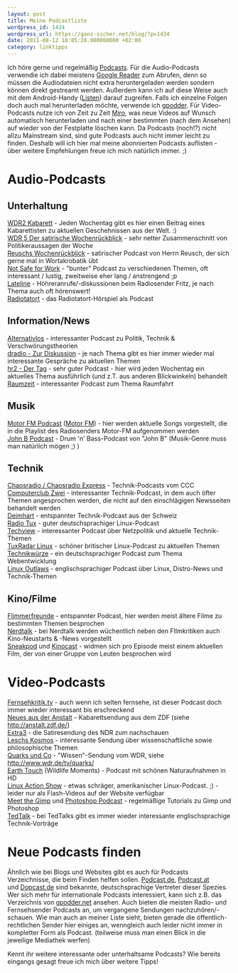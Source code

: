 ```yaml
---
layout: post
title: Meine Podcastliste
wordpress_id: 1434
wordpress_url: https://ganz-sicher.net/blog/?p=1434
date: 2011-08-12 18:05:28.000000000 +02:00
category: linktipps
---
```

Ich höre gerne und regelmäßig <a href="http://de.wikipedia.org/wiki/Podcasting">Podcasts</a>. Für die Audio-Podcasts verwendie ich dabei meistens <a href="http://www.google.de/reader">Google Reader</a> zum Abrufen, denn so müssen die Audiodateien nicht extra heruntergeladen werden sondern können direkt gestreamt werden. Außerdem kann ich auf diese Weise auch mit dem Android-Handy (<a href="https://market.android.com/details?id=com.google.android.apps.listen">Listen</a>) darauf zugreifen. Falls ich einzelne Folgen doch auch mal herunterladen möchte, verwende ich <a href="http://gpodder.org/">gpodder</a>. Für Video-Podcasts nutze ich von Zeit zu Zeit <a href="http://www.getmiro.com/">Miro</a>, was neue Videos auf Wunsch automatisch herunterladen und nach einer bestimmten (nach dem Ansehen) auf wieder von der Festplatte löschen kann. Da Podcasts (noch!?) nicht allzu Mainstream sind, sind gute Podcasts auch nicht immer leicht zu finden. Deshalb will ich hier mal meine abonnierten Podcasts auflisten - über weitere Empfehlungen freue ich mich natürlich immer. ;)
<!--more-->

Audio-Podcasts
==============

Unterhaltung
-------------
[WDR2 Kabarett][1] - Jeden Wochentag gibt es hier einen Beitrag eines Kabarettisten zu aktuellen Geschehnissen aus der Welt. :)  
[WDR 5 Der satirische Wochenrückblick][2] - sehr netter Zusammenschnitt von Politikeraussagen der Woche  
[Reuschs Wochenrückblick][3] - satirischer Podcast von Herrn Reusch, der sich gerne mal in Wortakrobatik übt  
[Not Safe for Work][4] -  "bunter" Podcast zu verschiedenen Themen, oft interessant / lustig, zweitweise eher lang / anstrengend ;p  
[Lateline][5] - Höhreranrufe/-diskussionen beim Radiosender Fritz, je nach Thema auch oft hörenswert!  
[Radiotatort][6] - das Radiotatort-Hörspiel als Podcast

 [1]: http://www.wdr2.de/unterhaltung/kabarett/
 [2]: http://www.wdr5.de/nachhoeren/satirischer-wochenrueckblick.html
 [3]: http://www.swr3.de/rss/reuschs-rigoroser-wochenrueckblick/-/id=477150/did=447040/l68l8v/index.xml
 [4]: http://tim.geekheim.de/not-safe-for-work/
 [5]: http://blogs.hr-online.de/lateline/
 [6]: http://radiotatort.ard.de/

Information/News
-------------------
[Alternativlos][11] - interessanter Podcast zu Politik, Technik & Verschwörungstheorien  
[dradio - Zur Diskussion][12] - je nach Thema gibt es hier immer wieder mal interessante Gespräche zu aktuellen Themen  
[hr2 - Der Tag][13] - sehr guter Podcast - hier wird jeden Wochentag ein aktuelles Thema ausführlich (und z.T. aus anderen Blickwinkeln) behandelt  
[Raumzeit][14] - interessanter Podcast zum Thema Raumfahrt

 [11]: http://alternativlos.org/
 [12]: http://www.dradio.de/podcast/
 [13]: http://www.hr-online.de/website/radio/hr2/index.jsp?rubrik=22844
 [14]: http://www.raumzeit-podcast.de/

Musik
------
[Motor FM Podcast][21] ([Motor FM][22]) - hier werden aktuelle Songs vorgestellt, die in die Playlist des Radiosenders Motor-FM aufgenommen werden  
[John B Podcast][23] - Drum 'n' Bass-Podcast von "John B" (Musik-Genre muss man natürlich mögen ;) )

 [21]: http://www.motor.de/podcast/2/motor_fm_podcast.xml
 [22]: http://www.motor.de/motorfm
 [23]: http://www.johnbpodcast.com/

Technik
--------
[Chaosradio / Chaosradio Express][31] - Technik-Podcasts vom CCC  
[ Computerclub Zwei][32] - interessanter Technik-Podcast, in dem auch öfter Themen angesprochen werden, die nicht auf den einschlägigen Newsseiten behandelt werden  
[Deimhart][33] - entspannter Technik-Podcast aus der Schweiz  
[ Radio Tux][34] - guter deutschsprachiger Linux-Podcast  
[Techview][35] - interessanter Podcast über Netzpolitik und aktuelle Technik-Themen  
[TuxRadar Linux][36] - schöner britischer Linux-Podcast zu aktuellen Themen  
[Technikwürze][37] - ein deutschsprachiger Podcast zum Thema Webentwicklung  
[Linux Outlaws][38] -  englischsprachiger Podcast über Linux, Distro-News und Technik-Themen

 [31]: http://chaosradio.ccc.de/
 [32]: http://www.cczwei.de/
 [33]: http://deimhart.net/
 [34]: http://blog.radiotux.de/
 [35]: http://techviewpodcast.wordpress.com/
 [36]: http://www.tuxradar.com/
 [37]: http://technikwuerze.de/
 [38]: http://sixgun.org/linuxoutlaws/

Kino/Filme
-----------
[Flimmerfreunde][41] - entspannter Podcast, hier werden meist ältere Filme zu bestimmten Themen besprochen  
[Nerdtalk][42] - bei Nerdtalk werden wüchentlich neben den FIlmkritiken auch Kino-Neustarts & -News vorgestellt  
[Sneakpod][43] und  [Kinocast][44] - widmen sich pro Episode meist einem aktuellen Film, der von einer Gruppe von Leuten besprochen wird

 [41]: http://www.flimmerfreunde.de/
 [42]: http://www.nerdtalk.de/
 [43]: http://www.sneakpod.de/
 [44]: http://www.kinocast.net/
 
Video-Podcasts
===============
[Fernsehkritik.tv][51] - auch wenn ich selten fernsehe, ist dieser Podcast doch immer wieder interessant bis erschreckend  
[Neues aus der Anstalt][52] -  Kabarettsendung aus dem ZDF (siehe <http://anstalt.zdf.de/>)  
[Extra3][53] - die Satiresendung des NDR zum nachschauen  
[Leschs Kosmos][54] - interessante Sendung über wissenschaftliche sowie philosophische Themen  
[Quarks und Co][55] -  "Wissen"-Sendung vom WDR, siehe [http://www.wdr.de/tv/quarks/ ][56]  
[Earth Touch][57] (Wildlife Moments) - Podcast mit schönen Naturaufnahmen in HD  
[Linux Action Show][58] -  etwas schräger, amerikanischer Linux-Podcast. ;) - leider nur als Flash-Videos auf der Website verfügbar  
[Meet the Gimp][59] und [Photoshop Podcast][60] - regelmäßige Tutorials zu Gimp und Photoshop  
[TedTalk][61] -  bei TedTalks gibt es immer wieder interessante englischsprachige Technik-Vorträge

 [51]: http://fernsehkritik.tv/
 [52]: http://www.zdf.de/ZDFmediathek/podcast/222630?view=podcast
 [53]: http://www.ndr.de/fernsehen/sendungen/extra_3/podcast/index.html
 [54]: http://www.zdf.de/ZDFde/inhalt/20/0,1872,5248820,00.html
 [55]: http://podcast.wdr.de/quarks.xml
 [56]: http://www.wdr.de/tv/quarks/
 [57]: http://www.earth-touch.com/rss/
 [58]: http://www.jupiterbroadcasting.com/show/linuxactionshow/
 [59]: http://meetthegimp.org/
 [60]: http://www.photoshop-podcast.de/
 [61]: http://www.ted.com/talks
 
Neue Podcasts finden
=====================
Ähnlich wie bei Blogs und Websites gibt es auch für Podcasts Verzeichnisse, die beim Finden helfen sollen. <a href="http://www.podcast.de/">Podcast.de</a>, <a href="http://www.podcast.de/">Podcast.at</a> und <a href="http://www.dopcast.de/">Dopcast.de</a> sind bekannte, deutschsprachige Vertreter dieser Spezies. Wer sich mehr für internationale Podcasts interessiert, kann sich z.B. das Verzeichnis von <a href="http://gpodder.net/directory/">gpodder.net</a> ansehen.
Auch bieten die meisten Radio- und Fernsehsender Podcasts an, um vergangene Sendungen nachzuhören/-schauen. Wie man auch an meiner Liste sieht, bieten gerade die öffentlich-rechtlichen Sender hier einiges an, wenngleich auch leider nicht immer in kompletter Form als Podcast. (teilweise muss man einen Blick in die jeweilige Mediathek werfen)

Kennt ihr weitere interessante oder unterhaltsame Podcasts? Wie bereits eingangs gesagt freue ich mich über weitere Tipps!
